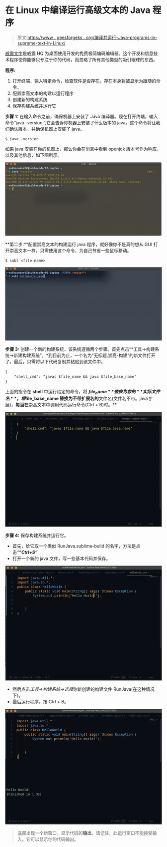 # 在 Linux 中编译运行高级文本的 Java 程序

> 原文:[https://www . geesforgeks . org/编译并运行-Java-programs-in-supreme-text-in-Linux/](https://www.geeksforgeeks.org/compile-and-run-java-programs-in-sublime-text-in-linux/)

[威震文字](https://www.geeksforgeeks.org/different-python-ides-and-code-editors/)是威震 HQ 为桌面使用开发的免费极简编码编辑器。这个开发和信息技术程序使你能够只专注于你的代码，而忽略了所有其他类型的吸引眼球的东西。

**程序:**

1.  打开终端，输入特定命令，检查软件是否存在。存在本身将被显示为跟随的命令。
2.  配置崇高文本的构建以运行程序
3.  创建新的构建系统
4.  保存构建系统并运行它

**步骤 1:** 在输入命令之前，确保机器上安装了 Java 编译器。现在打开终端，输入命令“java -version ”,它会告诉你机器上安装了什么版本的 java。这个命令将让我们确认版本，并确保机器上安装了 java。

```
$ java -version
```

如果 java 安装在你的机器上，那么你会在消息中看到 openjdk 版本号作为响应，以及其他信息，如下图所示。

![](img/08de6c0e141742e72b8a94929a56a2b7.png)

**第二步:**配置崇高文本的构建运行 java 程序，就好像你不是真的想从 GUI 打开崇高文本一样，只需使用这个命令，为自己节省一些鼠标移动。

```
$ subl <file-name>
```

![](img/fecdb286f02b80bc2395adfa459f44f8.png)

**步骤 3:** 创建一个新的构建系统，该系统遵循两个步骤。首先点击“*工具→构建系统→新建构建系统”。*到目前为止，一个名为“无标题.崇高-构建”的新文件打开了。最后，只需将以下代码复制并粘贴到该文件中。

```
{
    "shell_cmd": "javac $file_name && java $file_base_name"
}
```

上面的指令在 **shell** 中运行给定的命令，将 **$file_name** 替换为您的**实际文件名**，将$file_base_name 替换为不带扩展名的**文件名(文件名不带。java 扩展)，**每当在**崇高文本中调用代码运行命令(Ctrl + B)时。**

![](img/45b5e7d3a827ea363170761b64b9c992.png)

**步骤 4:** 保存构建系统并运行它。

*   首先，给它取一个类似 RunJava.sublime-build 的名字，方法是点击“***”Ctrl+S“***
*   打开一个新的 java 文件，写一些基本代码并保存。

![](img/6a7798d4e67ff9962ba71957e40abf04.png)

*   然后点击*工具→构建系统→选择*你新创建的构建文件 RunJava(在这种情况下)。
*   最后运行程序，按 Ctrl + B。

![](img/b4c6ba1a582b96fedd7e19f517a5e345.png)

> 底部出现一个新窗口，显示代码的**输出**。请记住，此运行窗口不能接受输入。它可以显示你的代码输出。